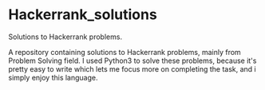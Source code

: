 # Hackerrank_solutions
Solutions to Hackerrank problems. 

A repository containing solutions to Hackerrank problems, mainly from Problem Solving field. 
I used Python3 to solve these problems, because it's pretty easy to write which lets me focus more on completing the task, and i simply enjoy this language.
